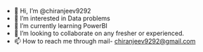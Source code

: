 - 👋 Hi, I’m @chiranjeev9292
- 👀 I’m interested in Data problems
- 🌱 I’m currently learning PowerBI
- 💞️ I’m looking to collaborate on any fresher or experienced.
- 📫 How to reach me through mail- chiranjeev9292@gmail.com

<!---
chiranjeev9292/chiranjeev9292 is a ✨ special ✨ repository because its `README.md` (this file) appears on your GitHub profile.
You can click the Preview link to take a look at your changes.
--->
